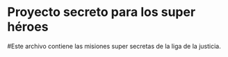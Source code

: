 # Proyecto secreto para los super héroes

#Este archivo contiene las misiones super secretas de la liga de la justicia.